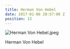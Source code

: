 ```yaml
---
title: Herman Von Hebel
date: 2017-01-06 20:57:00 Z
position: 13
---
```


![Herman Von Hebel.jpeg](/uploads/Herman%20Von%20Hebel.jpeg)

Herman Von Hebel